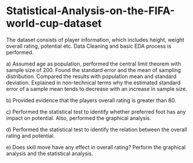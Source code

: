 # Statistical-Analysis-on-the-FIFA-world-cup-dataset

The dataset consists of player information, which includes height, weight overall rating, potential etc. 
Data Cleaning and basic EDA process is performed.

a)	Assumed age as population, performed the central limit theorem with sample size of 200. Found the standard error and the mean of sampling distribution. 
Compared the results with population mean and standard deviation. 
Explained in non-technical terms why the estimated standard error of a sample mean tends to decrease with an increase in sample size.

b)	Provided evidence that the players overall rating is greater than 80.

c)	Performed the statistical test to identify whether preferred foot has any impact on potential. Also, performed the graphical analysis.

d)	Performed the statistical test to identify the relation between the overall rating and potential.

e)	Does skill move have any effect in overall rating? Perform the graphical analysis and the statistical analysis.
